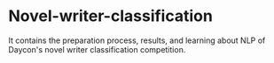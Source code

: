 # Novel-writer-classification
It contains the preparation process, results, and learning about NLP of Daycon's novel writer classification competition.
